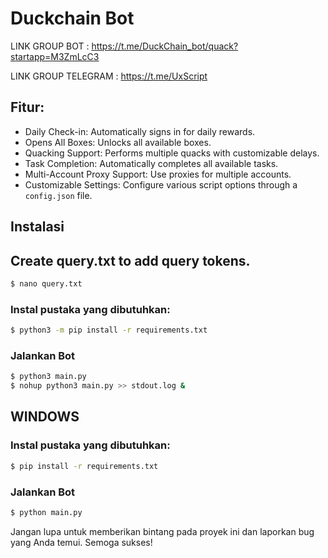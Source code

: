 # Duckchain Bot

LINK GROUP BOT : https://t.me/DuckChain_bot/quack?startapp=M3ZmLcC3

LINK GROUP TELEGRAM : https://t.me/UxScript
## Fitur:
- Daily Check-in: Automatically signs in for daily rewards.
- Opens All Boxes: Unlocks all available boxes.
- Quacking Support: Performs multiple quacks with customizable delays.
- Task Completion: Automatically completes all available tasks.
- Multi-Account Proxy Support: Use proxies for multiple accounts.
- Customizable Settings: Configure various script options through a `config.json` file.

## Instalasi

## Create query.txt to add query tokens.
```bash
$ nano query.txt
```

### Instal pustaka yang dibutuhkan:
```bash
$ python3 -m pip install -r requirements.txt
```
### Jalankan Bot   
```bash
$ python3 main.py
$ nohup python3 main.py >> stdout.log &
```

## WINDOWS
### Instal pustaka yang dibutuhkan:
```bash
$ pip install -r requirements.txt
```
### Jalankan Bot   
```bash
$ python main.py
```

Jangan lupa untuk memberikan bintang pada proyek ini dan laporkan bug yang Anda temui. Semoga sukses!
